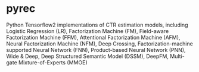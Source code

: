 # pyrec

Python Tensorflow2 implementations of CTR estimation models, including Logistic Regression (LR), Factorization Machine (FM), Field-aware Factorization Machine (FFM), Attentional Factorization Machine (AFM), Neural Factorization Machine (NFM), Deep Crossing, Factorization-machine supported Neural Network (FNN), Product-based Neural Network (PNN), Wide & Deep, Deep Structured Semantic Model (DSSM), DeepFM, Multi-gate Mixture-of-Experts (MMOE)

